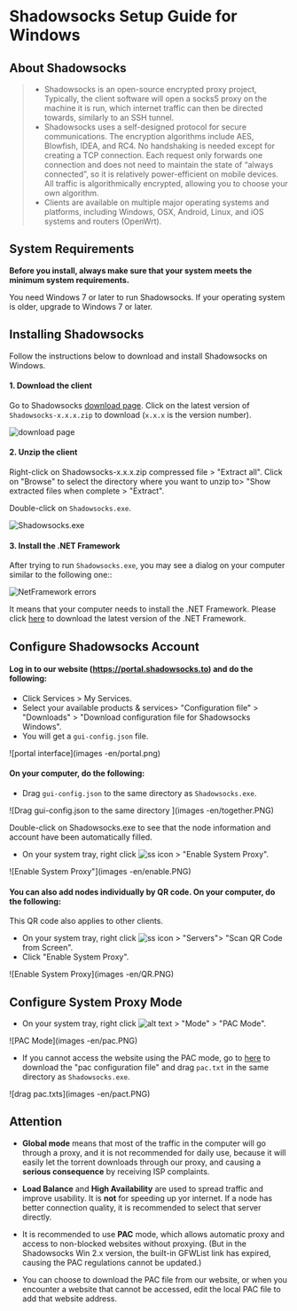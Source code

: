 # Shadowsocks Setup Guide for Windows

## About Shadowsocks
>* Shadowsocks is an open-source encrypted proxy project, Typically, the client software will open a socks5 proxy on the machine it is run, which internet traffic can then be directed towards, similarly to an SSH tunnel.
>* Shadowsocks uses a self-designed protocol for secure communications. The encryption algorithms include AES, Blowfish, IDEA, and RC4. No handshaking is needed except for creating a TCP connection. Each request only forwards one connection and does not need to maintain the state of “always connected”, so it is relatively power-efficient on mobile devices. All traffic is algorithmically encrypted, allowing you to choose your own algorithm.
>* Clients are available on multiple major operating systems and platforms, including Windows, OSX, Android, Linux, and iOS systems and routers (OpenWrt).

## System Requirements
**Before you install, always make sure that your system meets the minimum system requirements.**

You need Windows 7 or later to run Shadowsocks. If your operating system is older, upgrade to Windows 7 or later.

## Installing Shadowsocks
Follow the instructions below to download and install Shadowsocks on Windows.

#### 1. Download the client

Go to Shadowsocks [download page](https://github.com/shadowsocks/shadowsocks-windows/releases).
Click on the latest version of `Shadowsocks-x.x.x.zip` to download (`x.x.x` is the version number).

![download page](images/shadowsockDownload.PNG)

#### 2. Unzip the client

Right-click on Shadowsocks-x.x.x.zip compressed file > "Extract all".
Click on "Browse" to select the directory where you want to unzip to> "Show extracted files when complete > "Extract".

Double-click on `Shadowsocks.exe`.

![Shadowsocks.exe](images/shadowsocksIcon.PNG)

#### 3. Install the .NET Framework

After trying to run `Shadowsocks.exe`, you may see a dialog on your computer similar to the following one::

![NetFramework errors](images/NetFramework.png)

It means that your computer needs to install the .NET Framework.
Please click [here](https://www.microsoft.com/en-us/download/details.aspx?id=53345) to download the latest version of the .NET Framework.

## Configure Shadowsocks Account
#### Log in to our website (https://portal.shadowsocks.to) and do the following:

* Click Services > My Services.
* Select your available products & services> "Configuration file" > "Downloads" > "Download configuration file for Shadowsocks Windows".
* You will get a `gui-config.json` file.

![portal interface](images -en/portal.png)

#### On your computer, do the following:

* Drag `gui-config.json` to the same directory as `Shadowsocks.exe`.

![Drag gui-config.json to the same directory ](images -en/together.PNG)

Double-click on Shadowsocks.exe to see that the node information and account have been automatically filled.
* On your system tray, right click ![ss icon](images/Icon.png) > "Enable System Proxy".

![Enable System Proxy"](images -en/enable.PNG)

#### You can also add nodes individually by QR code. On your computer, do the following:

This QR code also applies to other clients.

* On your system tray, right click ![ss icon](images/Icon.png) > "Servers"> "Scan QR Code from Screen".
* Click "Enable System Proxy".

![Enable System Proxy](images -en/QR.PNG)

## Configure System Proxy Mode
* On your system tray, right click ![alt text](images/Icon.png) > "Mode" > "PAC Mode".

![PAC Mode](images -en/pac.PNG)

* If you cannot access the website using the PAC mode, go to [here](downloads/pac.txt) to download the "pac configuration file" and drag `pac.txt` in the same directory as `Shadowsocks.exe`.

![drag pac.txts](images -en/pact.PNG)

## Attention
* **Global mode** means that most of the traffic in the computer will go through a proxy, and it is not recommended for daily use, because it will easily let the torrent downloads through our proxy, and causing a **serious consequence** by receiving ISP complaints.

* **Load Balance** and **High Availability** are used to spread traffic and improve usability. It is **not** for speeding up yor internet. If a node has better connection quality, it is recommended to select that server directly.

* It is recommended to use **PAC** mode, which allows automatic proxy and access to non-blocked websites without proxying. (But in the Shadowsocks Win 2.x version, the built-in GFWList link has expired, causing the PAC regulations cannot be updated.)

* You can choose to download the PAC file from our website, or when you encounter a website that cannot be accessed, edit the local PAC file to add that website address.